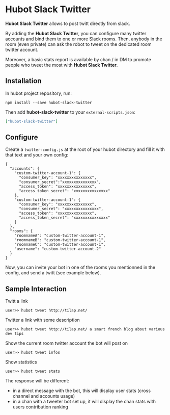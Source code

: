 # Hubot Slack Twitter

**Hubot Slack Twitter** allows to post twitt directly from slack. 

By adding the **Hubot Slack Twitter**, you can configure many twitter accounts and bind them to one or more Slack rooms. Then, anybody in the room (even private) can ask the robot to tweet on the dedicated room twitter account.

Moreover, a basic stats report is available by chan / in DM to promote people who tweet the most with **Hubot Slack Twitter**.

## Installation

In hubot project repository, run:

`npm install --save hubot-slack-twitter`

Then add **hubot-slack-twitter** to your `external-scripts.json`:

```json
["hubot-slack-twitter"]
```

## Configure

Create a `twitter-config.js` at the root of your hubot directory and fill it with that text and your own config:

```
{
  "accounts": {
    "custom-twitter-account-1": {
      "consumer_key": "xxxxxxxxxxxxxxx",
      "consumer_secret":"xxxxxxxxxxxxxxx",
      "access_token": "xxxxxxxxxxxxxxx",
      "access_token_secret": "xxxxxxxxxxxxxxx"
    },
    "custom-twitter-account-1": {
      "consumer_key": "xxxxxxxxxxxxxxx",
      "consumer_secret": "xxxxxxxxxxxxxxx",
      "access_token": "xxxxxxxxxxxxxxx",
      "access_token_secret": "xxxxxxxxxxxxxxx"
    }
  },
  "rooms": {
    "roomnameA": "custom-twitter-account-1",
    "roomnameB": "custom-twitter-account-1",
    "roomnameC": "custom-twitter-account-1",
    "username": "custom-twitter-account-2"
  }
}

```

Now, you can invite your bot in one of the rooms you mentionned in the config, and send a twitt (see example below).

## Sample Interaction

Twitt a link
```
user>> hubot tweet http://tilap.net/
```

Twitter a link with some description
```
user>> hubot tweet http://tilap.net/ a smart french blog about various dev tips
```

Show the current room twitter account the bot will post on
```
user>> hubot tweet infos
```

Show statistics
```
user>> hubot tweet stats
```
The response will be different:
- in a direct message with the bot, this will display user stats (cross channel and accounts usage)
- in a chan with a tweeter bot set up, it will display the chan stats with users contribution ranking
